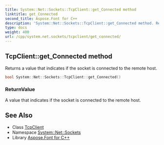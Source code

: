 ```yaml
---
title: System::Net::Sockets::TcpClient::get_Connected method
linktitle: get_Connected
second_title: Aspose.Font for C++
description: 'System::Net::Sockets::TcpClient::get_Connected method. Returns a value that indicates if the socket is connected to the remote host in C++.'
type: docs
weight: 400
url: /cpp/system.net.sockets/tcpclient/get_connected/
---
```

## TcpClient::get_Connected method


Returns a value that indicates if the socket is connected to the remote host.

```cpp
bool System::Net::Sockets::TcpClient::get_Connected()
```


### ReturnValue

A value that indicates if the socket is connected to the remote host.

## See Also

* Class [TcpClient](../)
* Namespace [System::Net::Sockets](../../)
* Library [Aspose.Font for C++](../../../)
